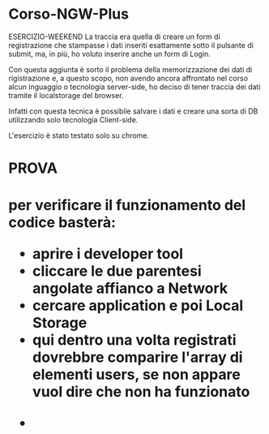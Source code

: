 # Corso-NGW-Plus
ESERCIZIO-WEEKEND
La traccia era quella di creare un form di registrazione che stampasse i dati inseriti esattamente sotto il pulsante di submit,
ma, in più, ho voluto inserire anche un form di Login.

Con questa aggiunta è sorto il problema della memorizzazione dei dati di rigistrazione e, a questo scopo, non avendo ancora affrontato nel corso alcun inguaggio o tecnologia server-side, ho deciso di tener traccia dei dati tramite il localstorage del browser.

Infatti con questa tecnica è possibile salvare i dati e creare una sorta di DB utilizzando solo tecnologia Client-side.

L'esercizio è stato testato solo su chrome.

<h1>PROVA<h1>

per verificare il funzionamento del codice basterà:
- aprire i developer tool
- cliccare le due parentesi angolate affianco a Network
- cercare application e poi Local Storage
- qui dentro una volta registrati dovrebbre comparire l'array di elementi users, se non appare vuol dire che non ha funzionato

*
